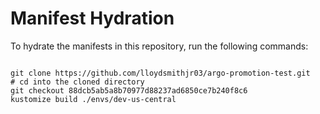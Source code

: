 
# Manifest Hydration

To hydrate the manifests in this repository, run the following commands:

```shell

git clone https://github.com/lloydsmithjr03/argo-promotion-test.git
# cd into the cloned directory
git checkout 88dcb5ab5a8b70977d88237ad6850ce7b240f8c6
kustomize build ./envs/dev-us-central
```